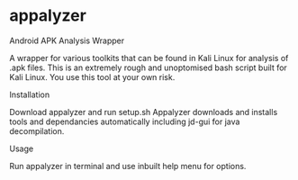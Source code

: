 # appalyzer
Android APK Analysis Wrapper

A wrapper for various toolkits that can be found in Kali Linux for analysis of .apk files. This is an extremely rough and unoptomised bash script built for Kali Linux. You use this tool at your own risk.

Installation

Download appalyzer and run setup.sh
Appalyzer downloads and installs tools and dependancies automatically including jd-gui for java decompilation.

Usage

Run appalyzer in terminal and use inbuilt help menu for options.
